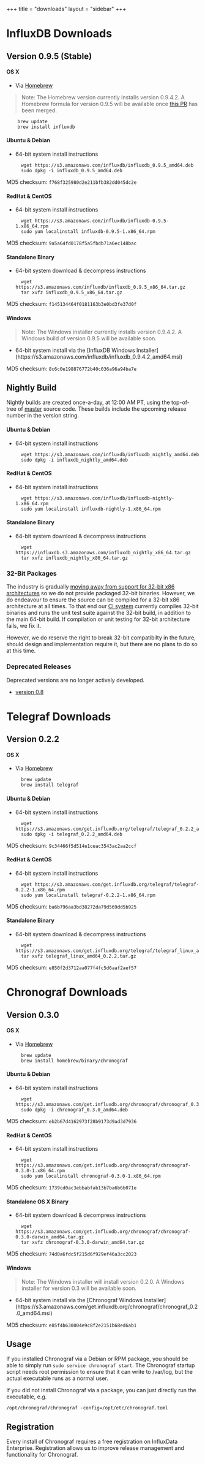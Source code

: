 +++
title = "downloads"
layout = "sidebar"
+++

# <a id="influxdb"></a>InfluxDB Downloads

## Version 0.9.5 (Stable)

#### OS X

- Via [Homebrew](http://brew.sh/)

> Note: The Homebrew version currently installs version 0.9.4.2. A Homebrew formula for version 0.9.5 will be available once [this PR](https://github.com/Homebrew/homebrew/pull/46231) has been merged.

		brew update
		brew install influxdb

#### Ubuntu & Debian

- 64-bit system install instructions

		wget https://s3.amazonaws.com/influxdb/influxdb_0.9.5_amd64.deb
		sudo dpkg -i influxdb_0.9.5_amd64.deb

MD5 checksum: `f768f325980d2e211bfb382dd045dc2e`

#### RedHat & CentOS

- 64-bit system install instructions

		wget https://s3.amazonaws.com/influxdb/influxdb-0.9.5-1.x86_64.rpm
		sudo yum localinstall influxdb-0.9.5-1.x86_64.rpm

MD5 checksum: `9a5a64fd0178f5a5fbdb71a6ec148bac`

#### Standalone Binary

- 64-bit system download & decompress instructions

		wget https://s3.amazonaws.com/influxdb/influxdb_0.9.5_x86_64.tar.gz
		tar xvfz influxdb_0.9.5_x86_64.tar.gz

MD5 checksum: `f145134464f0181163b3e0bd3fe37d0f`

#### Windows

> Note: The Windows installer currently installs version 0.9.4.2. A Windows build of version 0.9.5 will be available soon.

- <p>64-bit system install via the [InfluxDB Windows Installer](https://s3.amazonaws.com/influxdb/influxdb_0.9.4.2_amd64.msi)</p>

MD5 checksum: `8c6c0e198876772b40c036a96a94ba7e`

## Nightly Build
Nightly builds are created once-a-day, at 12:00 AM PT, using the top-of-tree of [master](https://github.com/influxdb/influxdb/tree/master) source code. These builds include the upcoming release number in the version string.

#### Ubuntu & Debian

- 64-bit system install instructions

        wget https://s3.amazonaws.com/influxdb/influxdb_nightly_amd64.deb
        sudo dpkg -i influxdb_nightly_amd64.deb

#### RedHat & CentOS

- 64-bit system install instructions

        wget https://s3.amazonaws.com/influxdb/influxdb-nightly-1.x86_64.rpm
        sudo yum localinstall influxdb-nightly-1.x86_64.rpm

#### Standalone Binary

- 64-bit system download & decompress instructions

		wget https://influxdb.s3.amazonaws.com/influxdb_nightly_x86_64.tar.gz
		tar xvfz influxdb_nightly_x86_64.tar.gz

### 32-Bit Packages
The industry is gradually [moving away from support for 32-bit x86 architectures](https://golang.org/doc/go1.5) so we do not provide packaged 32-bit binaries. However, we do endeavour to ensure the source can be compiled for a 32-bit x86 architecture at all times. To that end our [CI system](https://circleci.com/gh/influxdb/influxdb/tree/master) currently compiles 32-bit binaries and runs the unit test suite against the 32-bit build, in addition to the main 64-bit build. If compilation or unit testing for 32-bit architecture fails, we fix it.

However, we do reserve the right to break 32-bit compatibilty in the future, should design and implementation require it, but there are no plans to do so at this time.

### Deprecated Releases

Deprecated versions are no longer actively developed.

- [version 0.8](/docs/v0.8/introduction/installation.html)


# <a id="telegraf"></a>Telegraf Downloads

## Version 0.2.2

#### OS X

- Via [Homebrew](http://brew.sh/)

		brew update
		brew install telegraf

#### Ubuntu & Debian

- 64-bit system install instructions

		wget https://s3.amazonaws.com/get.influxdb.org/telegraf/telegraf_0.2.2_amd64.deb
		sudo dpkg -i telegraf_0.2.2_amd64.deb

MD5 checksum: `9c34466f5d514e1ceac3543ac2aa2ccf`

#### RedHat & CentOS

- 64-bit system install instructions

		wget https://s3.amazonaws.com/get.influxdb.org/telegraf/telegraf-0.2.2-1.x86_64.rpm
		sudo yum localinstall telegraf-0.2.2-1.x86_64.rpm

MD5 checksum: `ba6b796aa3bd38272da79d569dd5b925`

#### Standalone Binary

- 64-bit system download & decompress instructions

		wget https://s3.amazonaws.com/get.influxdb.org/telegraf/telegraf_linux_amd64_0.2.2.tar.gz
		tar xvfz telegraf_linux_amd64_0.2.2.tar.gz

MD5 checksum: `e850f2d3712aa077f4fc5d6aaf2aef57`

# <a id="chronograf"></a>Chronograf Downloads

## Version 0.3.0

#### OS X

- Via [Homebrew](http://brew.sh/)

		brew update
		brew install homebrew/binary/chronograf

#### Ubuntu & Debian

- 64-bit system install instructions

		wget https://s3.amazonaws.com/get.influxdb.org/chronograf/chronograf_0.3.0_amd64.deb
		sudo dpkg -i chronograf_0.3.0_amd64.deb

MD5 checksum: `eb2b67d4162973f28b9173d9ad3d7936`

#### RedHat & CentOS

- 64-bit system install instructions

		wget https://s3.amazonaws.com/get.influxdb.org/chronograf/chronograf-0.3.0-1.x86_64.rpm
		sudo yum localinstall chronograf-0.3.0-1.x86_64.rpm

MD5 checksum: `1739cd0ac3ebbabfab13b7ba6b6b071e`

#### Standalone OS X Binary

- 64-bit system download & decompress instructions

		wget https://s3.amazonaws.com/get.influxdb.org/chronograf/chronograf-0.3.0-darwin_amd64.tar.gz
		tar xvfz chronograf-0.3.0-darwin_amd64.tar.gz

MD5 checksum: `74d0a6fdc5f215d6f929ef46a3cc2023`

#### Windows

> Note: The Windows installer will install version 0.2.0. A Windows installer for version 0.3 will be available soon.

- <p>64-bit system install via the [Chronograf Windows Installer](https://s3.amazonaws.com/get.influxdb.org/chronograf/chronograf_0.2.0_amd64.msi)</p>

MD5 checksum: `e85f4b630004e9c8f2e2151b68ed6ab1`

## Usage

If you installed Chronograf via a Debian or RPM package, you should be able to simply run `sudo service chronograf start`.
The Chronograf startup script needs root permission to ensure that it can write to /var/log, but the actual executable runs as a normal user.

If you did not install Chronograf via a package, you can just directly run the executable, e.g.

```
/opt/chronograf/chronograf -config=/opt/etc/chronograf.toml
```

## Registration

Every install of Chronograf requires a free registration on InfluxData Enterprise. Registration allows us to improve release management and functionality for Chronograf.

<script>
    if (typeof Cookies.get("submitted") === 'undefined') {
        var inst = $('[data-remodal-id=download]').remodal();
        inst.open();

        $(document).on('confirmation', '.remodal', function () {
            var form = $("form#download");
            var url = form.attr("action") ;
            var data = form.serialize();
            var email = $("input#email");

            if (email.val() != "") {
                $.post(url, data);
                Cookies.set("submitted", true);
            }
        })
    }
</script>


